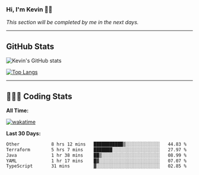 ### Hi, I'm Kevin 👋🏻

_This section will be completed by me in the next days._


--- 
## GitHub Stats
![Kevin's GitHub stats](https://github-readme-stats.vercel.app/api?username=kevin-kraus&show_icons=true&theme=dark)

[![Top Langs](https://github-readme-stats.vercel.app/api/top-langs/?username=kevin-kraus&layout=compact&theme=dark)]()

---
## 🧑🏻‍💻 Coding Stats

**All Time:**

[![wakatime](https://wakatime.com/badge/user/2ee1869b-72a2-4c21-b5f7-e95432f5a1cf.svg?style=flat)](https://wakatime.com/@2ee1869b-72a2-4c21-b5f7-e95432f5a1cf)

**Last 30 Days:**

<!--START_SECTION:waka-->

```txt
Other            8 hrs 12 mins   ███████████▒░░░░░░░░░░░░░   44.83 %
Terraform        5 hrs 7 mins    ███████░░░░░░░░░░░░░░░░░░   27.97 %
Java             1 hr 38 mins    ██▒░░░░░░░░░░░░░░░░░░░░░░   08.99 %
YAML             1 hr 17 mins    █▓░░░░░░░░░░░░░░░░░░░░░░░   07.07 %
TypeScript       31 mins         ▓░░░░░░░░░░░░░░░░░░░░░░░░   02.85 %
```

<!--END_SECTION:waka-->
